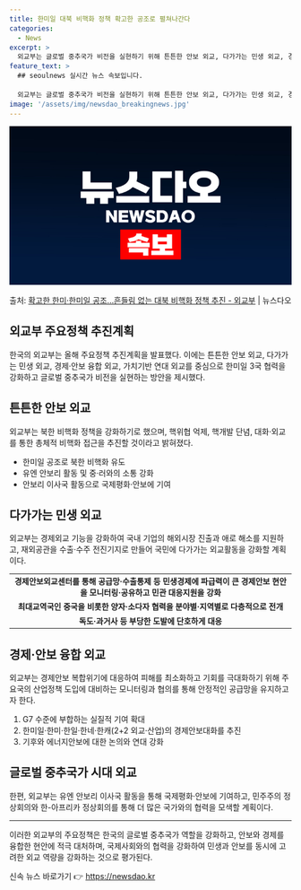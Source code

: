 ```yaml
---
title: 한미일 대북 비핵화 정책 확고한 공조로 펼쳐나간다
categories:
  - News
excerpt: >
  외교부는 글로벌 중추국가 비전을 실현하기 위해 튼튼한 안보 외교, 다가가는 민생 외교, 경제안보 융합 외교,…
feature_text: >
  ## seoulnews 실시간 뉴스 속보입니다.

  외교부는 글로벌 중추국가 비전을 실현하기 위해 튼튼한 안보 외교, 다가가는 민생 외교, 경제안보 융합 외교,…
image: '/assets/img/newsdao_breakingnews.jpg'
---
```


![뉴스다오 속보](/assets/img/newsdao_breakingnews.jpg)

<p>출처: <a href="https://newsdao.kr/3300" rel="dofollow">확고한 한미·한미일 공조…흔들림 없는 대북 비핵화 정책 추진 - 외교부</a> | 뉴스다오</p>

<h2 data-ke-size="size26">외교부 주요정책 추진계획</h2>
한국의 외교부는 올해 주요정책 추진계획을 발표했다. 이에는 튼튼한 안보 외교, 다가가는 민생 외교, 경제·안보 융합 외교, 가치기반 연대 외교를 중심으로 한미일 3국 협력을 강화하고 글로벌 중추국가 비전을 실현하는 방안을 제시했다.

<p data-ke-size="size16"></p>

<h2 data-ke-size="size24">튼튼한 안보 외교</h2>
외교부는 북한 비핵화 정책을 강화하기로 했으며, 핵위협 억제, 핵개발 단념, 대화·외교를 통한 총체적 비핵화 접근을 추진할 것이라고 밝혀졌다.

<ul>
  <li>한미일 공조로 북한 비핵화 유도</li>
  <li>유엔 안보리 활동 및 중·러와의 소통 강화</li>
  <li>안보리 이사국 활동으로 국제평화·안보에 기여</li>
</ul>

<h2 data-ke-size="size24">다가가는 민생 외교</h2>
외교부는 경제외교 기능을 강화하여 국내 기업의 해외시장 진출과 애로 해소를 지원하고, 재외공관을 수출·수주 전진기지로 만들어 국민에 다가가는 외교활동을 강화할 계획이다.
  
<table>
  <tr>
    <td style="text-align: center; height: 17px;"><b>경제안보외교센터를 통해 공급망·수출통제 등 민생경제에 파급력이 큰 경제안보 현안을 모니터링·공유하고 민관 대응지원을 강화</b></td>
  </tr>
  <tr>
    <td style="text-align: center; height: 17px;"><b>최대교역국인 중국을 비롯한 양자·소다자 협력을 분야별·지역별로 다층적으로 전개</b></td>
  </tr>
  <tr>
    <td style="text-align: center; height: 17px;"><b>독도·과거사 등 부당한 도발에 단호하게 대응</b></td>
  </tr>
</table>

<h2 data-ke-size="size24">경제·안보 융합 외교</h2>
외교부는 경제안보 복합위기에 대응하여 피해를 최소화하고 기회를 극대화하기 위해 주요국의 산업정책 도입에 대비하는 모니터링과 협의를 통해 안정적인 공급망을 유지하고자 한다.

<ol>
  <li>G7 수준에 부합하는 실질적 기여 확대</li>
  <li>한미일·한미·한일·한네·한캐(2+2 외교·산업)의 경제안보대화를 추진</li>
  <li>기후와 에너지안보에 대한 논의와 연대 강화</li>
</ol>

<h2 data-ke-size="size24">글로벌 중추국가 시대 외교</h2>
한편, 외교부는 유엔 안보리 이사국 활동을 통해 국제평화·안보에 기여하고, 민주주의 정상회의와 한-아프리카 정상회의를 통해 더 많은 국가와의 협력을 모색할 계획이다.

<hr>

이러한 외교부의 주요정책은 한국의 글로벌 중추국가 역할을 강화하고, 안보와 경제를 융합한 현안에 적극 대처하며, 국제사회와의 협력을 강화하여 민생과 안보를 동시에 고려한 외교 역량을 강화하는 것으로 평가된다. 

신속 뉴스 바로가기 👉 <a href="https://newsdao.kr" rel="dofollow">https://newsdao.kr</a>


